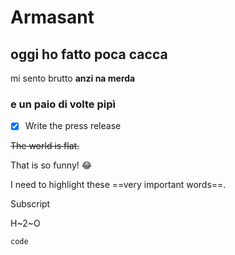 

# Armasant


## oggi ho fatto poca cacca

mi sento brutto  **anzi na merda**

### e un paio di volte pipì


- [x] Write the press release

~~The world is flat.~~

That is so funny! :joy:

I need to highlight these ==very important words==.

Subscript	

H~2~O

`code`
